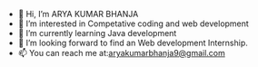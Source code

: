 - 👋 Hi, I’m ARYA KUMAR BHANJA
- 👀 I’m interested in Competative coding and web development
- 🌱 I’m currently learning Java development
- 💞️ I’m looking forward to find an Web development Internship.
- 📫 You can reach me at:aryakumarbhanja9@gmail.com

<!---
ARYA-547/ARYA-547 is a ✨ special ✨ repository because its `README.md` (this file) appears on your GitHub profile.
You can click the Preview link to take a look at your changes.
--->
